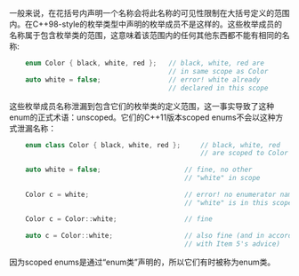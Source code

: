 一般来说，在花括号内声明一个名称会将此名称的可见性限制在大括号定义的范围内。在C++98-style的枚举类型中声明的枚举成员不是这样的。这些枚举成员的名称属于包含枚举类的范围，这意味着该范围内的任何其他东西都不能有相同的名称:
```cpp
	enum Color { black, white, red };   // black, white, red are
                                        // in same scope as Color
	auto white = false;					// error! white already
                                        // declared in this scope
```
这些枚举成员名称泄漏到包含它们的枚举类的定义范围，这一事实导致了这种enum的正式术语：unscoped。它们的C++11版本scoped enums不会以这种方式泄漏名称：
```cpp
	enum class Color { black, white, red };     // black, white, red
                                                // are scoped to Color
												
	auto white = false; 					// fine, no other
											// "white" in scope
												
	Color c = white; 						// error! no enumerator named
											// "white" is in this scope
												
	Color c = Color::white; 				// fine
	
	auto c = Color::white; 					// also fine (and in accord
											// with Item 5's advice)
```
因为scoped enums是通过“enum类”声明的，所以它们有时被称为enum类。
